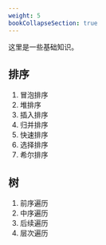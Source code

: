 ```yaml
---
weight: 5
bookCollapseSection: true
---
```


这里是一些基础知识。

## 排序

1. 冒泡排序
2. 堆排序
3. 插入排序
4. 归并排序
5. 快速排序
6. 选择排序
7. 希尔排序


## 树

1. 前序遍历
2. 中序遍历
3. 后续遍历
4. 层次遍历


